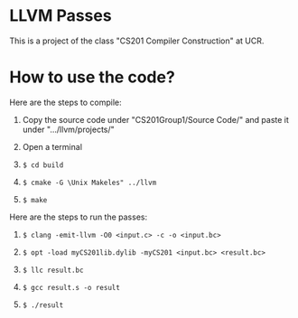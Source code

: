 # LLVM Passes
This is a project of the class "CS201 Compiler Construction" at UCR.

# How to use the code?

Here are the steps to compile:

1. Copy the source code under "CS201Group1/Source Code/"
and paste it under ".../llvm/projects/"

2. Open a terminal

3. `$ cd build`

4. `$ cmake -G \Unix Makeles" ../llvm`

5. `$ make`

Here are the steps to run the passes:

1. `$ clang -emit-llvm -O0 <input.c> -c -o <input.bc>`

2. `$ opt -load myCS201lib.dylib -myCS201 <input.bc> <result.bc>`

3. `$ llc result.bc`

4. `$ gcc result.s -o result`

5. `$ ./result`

